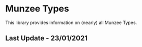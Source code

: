 # Munzee Types

This library provides information on (nearly) all Munzee Types.

## Last Update - 23/01/2021

